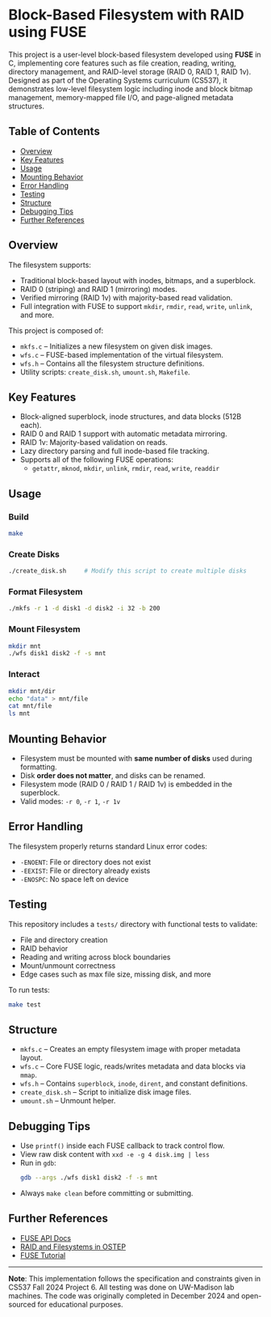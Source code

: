 # Block-Based Filesystem with RAID using FUSE

This project is a user-level block-based filesystem developed using **FUSE** in C, implementing core features such as file creation, reading, writing, directory management, and RAID-level storage (RAID 0, RAID 1, RAID 1v). Designed as part of the Operating Systems curriculum (CS537), it demonstrates low-level filesystem logic including inode and block bitmap management, memory-mapped file I/O, and page-aligned metadata structures.

## Table of Contents

- [Overview](#overview)
- [Key Features](#key-features)
- [Usage](#usage)
- [Mounting Behavior](#mounting-behavior)
- [Error Handling](#error-handling)
- [Testing](#testing)
- [Structure](#structure)
- [Debugging Tips](#debugging-tips)
- [Further References](#further-references)

## Overview

The filesystem supports:

- Traditional block-based layout with inodes, bitmaps, and a superblock.
- RAID 0 (striping) and RAID 1 (mirroring) modes.
- Verified mirroring (RAID 1v) with majority-based read validation.
- Full integration with FUSE to support `mkdir`, `rmdir`, `read`, `write`, `unlink`, and more.

This project is composed of:

- `mkfs.c` – Initializes a new filesystem on given disk images.
- `wfs.c` – FUSE-based implementation of the virtual filesystem.
- `wfs.h` – Contains all the filesystem structure definitions.
- Utility scripts: `create_disk.sh`, `umount.sh`, `Makefile`.

## Key Features

- Block-aligned superblock, inode structures, and data blocks (512B each).
- RAID 0 and RAID 1 support with automatic metadata mirroring.
- RAID 1v: Majority-based validation on reads.
- Lazy directory parsing and full inode-based file tracking.
- Supports all of the following FUSE operations:
  - `getattr`, `mknod`, `mkdir`, `unlink`, `rmdir`, `read`, `write`, `readdir`

## Usage

### Build

```bash
make
```

### Create Disks

```bash
./create_disk.sh     # Modify this script to create multiple disks
```

### Format Filesystem

```bash
./mkfs -r 1 -d disk1 -d disk2 -i 32 -b 200
```

### Mount Filesystem

```bash
mkdir mnt
./wfs disk1 disk2 -f -s mnt
```

### Interact

```bash
mkdir mnt/dir
echo "data" > mnt/file
cat mnt/file
ls mnt
```

## Mounting Behavior

- Filesystem must be mounted with **same number of disks** used during formatting.
- Disk **order does not matter**, and disks can be renamed.
- Filesystem mode (RAID 0 / RAID 1 / RAID 1v) is embedded in the superblock.
- Valid modes: `-r 0`, `-r 1`, `-r 1v`

## Error Handling

The filesystem properly returns standard Linux error codes:

- `-ENOENT`: File or directory does not exist
- `-EEXIST`: File or directory already exists
- `-ENOSPC`: No space left on device

## Testing

This repository includes a `tests/` directory with functional tests to validate:

- File and directory creation
- RAID behavior
- Reading and writing across block boundaries
- Mount/unmount correctness
- Edge cases such as max file size, missing disk, and more

To run tests:

```bash
make test
```

## Structure

- `mkfs.c` – Creates an empty filesystem image with proper metadata layout.
- `wfs.c` – Core FUSE logic, reads/writes metadata and data blocks via `mmap`.
- `wfs.h` – Contains `superblock`, `inode`, `dirent`, and constant definitions.
- `create_disk.sh` – Script to initialize disk image files.
- `umount.sh` – Unmount helper.

## Debugging Tips

- Use `printf()` inside each FUSE callback to track control flow.
- View raw disk content with `xxd -e -g 4 disk.img | less`
- Run in `gdb`:  
  ```bash
  gdb --args ./wfs disk1 disk2 -f -s mnt
  ```
- Always `make clean` before committing or submitting.

## Further References

- [FUSE API Docs](https://libfuse.github.io/doxygen/index.html)
- [RAID and Filesystems in OSTEP](https://pages.cs.wisc.edu/~remzi/OSTEP/file-raid.pdf)
- [FUSE Tutorial](https://www.cs.nmsu.edu/~pfeiffer/fuse-tutorial/html/index.html)

---

**Note**: This implementation follows the specification and constraints given in CS537 Fall 2024 Project 6. All testing was done on UW-Madison lab machines. The code was originally completed in December 2024 and open-sourced for educational purposes.

